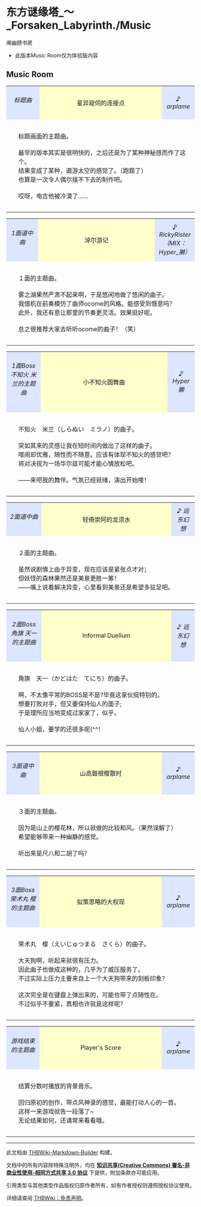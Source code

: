 # 东方谜缘塔_～_Forsaken_Labyrinth./Music

<!-- source html: G:\repos\THBWiki-Markdown-Builder\THBWikiMarkdown\Temp\main\8\88\ns0%3A%E4%B8%9C%E6%96%B9%E8%B0%9C%E7%BC%98%E5%A1%94_%EF%BD%9E_Forsaken_Labyrinth%2E%2FMusic.html -->

阐幽赜书房

- 此版本Music Room仅为体验版内容


## Music Room

<table>

<tbody><tr>
<td style="background: #dde6ff;" align="center" width="15%"><h6><span id=".E6.A0.87.E9.A2.98.E6.9B.B2"></span><span class="mw-headline" id="标题曲">标题曲</span></h6>
</td>
<td style="background: #FFFFCC;" align="center" width="55%">星异窥伺的连接点
</td>
<td style="background: #dde6ff;" align="center" width="10%">♪ <i>arplame</i>
</td></tr>
<tr valign="top">
<td colspan="3" style="padding:1em; padding-left:2em;" lang="zh" width="30%">
<div class="poem">
<p>标题画面的主题曲。<br>
<br>
最早的版本其实是很明快的，之后还是为了某种神秘感而作了这个。<br>
结果变成了某种，遨游太空的感觉了。（跑题了）<br>
也算是一次令人偶尔接不下去的制作吧。<br>
<br>
哎呀，电吉他被冷漠了……
</p>
</div>
</td></tr></tbody></table>



<table>

<tbody><tr>
<td style="background: #dde6ff;" align="center" width="15%"><h6><span id="1.E9.9D.A2.E9.81.93.E4.B8.AD.E6.9B.B2"></span><span class="mw-headline" id="1面道中曲">1面道中曲</span></h6>
</td>
<td style="background: #FFFFCC;" align="center" width="55%">淖尔游记
</td>
<td style="background: #dde6ff;" align="center" width="10%">♪ <i>RickyRister（MIX：Hyper_獭）</i>
</td></tr>
<tr valign="top">
<td colspan="3" style="padding:1em; padding-left:2em;" lang="zh" width="30%">
<div class="poem">
<p>１面的主题曲。<br>
<br>
雾之湖果然严肃不起来啊，于是悠闲地做了悠闲的曲子。<br>
我借机在前奏模仿了曲师ocome的风格。能感受到惬意吗？<br>
此外，我还有意让那里的节奏更灵活。效果挺好呢。<br>
<br>
总之很推荐大家去听听ocome的曲子！（笑）
</p>
</div>
</td></tr></tbody></table>



<table>

<tbody><tr>
<td style="background: #dde6ff;" align="center" width="15%"><h6><span id="1.E9.9D.A2Boss.E4.B8.8D.E7.9F.A5.E7.81.AB_.E7.B1.B3.E5.85.B0.E7.9A.84.E4.B8.BB.E9.A2.98.E6.9B.B2"></span><span class="mw-headline" id="1面Boss不知火_米兰的主题曲">1面Boss不知火 米兰的主题曲</span></h6>
</td>
<td style="background: #FFFFCC;" align="center" width="55%">小不知火圆舞曲
</td>
<td style="background: #dde6ff;" align="center" width="10%">♪ <i>Hyper獭</i>
</td></tr>
<tr valign="top">
<td colspan="3" style="padding:1em; padding-left:2em;" lang="zh" width="30%">
<div class="poem">
<p>不知火　米兰（しらぬい　ミラノ）的曲子。<br>
<br>
突如其来的灵感让我在短时间内做出了这样的曲子。<br>
喧闹却优雅，随性而不随意。应该有体现不知火的感觉吧？<br>
将对决视为一场华尔兹可能才能心情放松吧。<br>
<br>
——来吧我的舞伴。气氛已经就绪，演出开始喽！
</p>
</div>
</td></tr></tbody></table>



<table>

<tbody><tr>
<td style="background: #dde6ff;" align="center" width="15%"><h6><span id="2.E9.9D.A2.E9.81.93.E4.B8.AD.E6.9B.B2"></span><span class="mw-headline" id="2面道中曲">2面道中曲</span></h6>
</td>
<td style="background: #FFFFCC;" align="center" width="55%">轻倚崇阿的龙须水
</td>
<td style="background: #dde6ff;" align="center" width="10%">♪ <i>远东幻想</i>
</td></tr>
<tr valign="top">
<td colspan="3" style="padding:1em; padding-left:2em;" lang="zh" width="30%">
<div class="poem">
<p>２面的主题曲。<br>
<br>
虽然说剧情上由于异变，现在应该是紧张点才对；<br>
但妖怪的森林果然还是美景更胜一筹！<br>
——嘴上说着解决异变，心里看到美景还是希望多驻足吧。
</p>
</div>
</td></tr></tbody></table>



<table>

<tbody><tr>
<td style="background: #dde6ff;" align="center" width="15%"><h6><span id="2.E9.9D.A2Boss.E8.A7.92.E6.97.97_.E5.A4.A9.E4.B8.80.E7.9A.84.E4.B8.BB.E9.A2.98.E6.9B.B2"></span><span class="mw-headline" id="2面Boss角旗_天一的主题曲">2面Boss角旗 天一的主题曲</span></h6>
</td>
<td style="background: #FFFFCC;" align="center" width="55%">Informal Duellum
</td>
<td style="background: #dde6ff;" align="center" width="10%">♪ <i>远东幻想</i>
</td></tr>
<tr valign="top">
<td colspan="3" style="padding:1em; padding-left:2em;" lang="zh" width="30%">
<div class="poem">
<p>角旗　天一（かどはた　てにち）的曲子。<br>
<br>
啊，不太像平常的BOSS是不是?毕竟这家伙挺特别的。<br>
想要打败对手，但又要保持仙人的面子;<br>
于是理所应当地变成过家家了，似乎。<br>
<br>
仙人小姐，要学的还很多呢(^^！
</p>
</div>
</td></tr></tbody></table>



<table>

<tbody><tr>
<td style="background: #dde6ff;" align="center" width="15%"><h6><span id="3.E9.9D.A2.E9.81.93.E4.B8.AD.E6.9B.B2"></span><span class="mw-headline" id="3面道中曲">3面道中曲</span></h6>
</td>
<td style="background: #FFFFCC;" align="center" width="55%">山高磐根樱散时
</td>
<td style="background: #dde6ff;" align="center" width="10%">♪ <i>arplame</i>
</td></tr>
<tr valign="top">
<td colspan="3" style="padding:1em; padding-left:2em;" lang="zh" width="30%">
<div class="poem">
<p>３面的主题曲。<br>
<br>
因为是山上的樱花林，所以就做的比较和风。（果然误解了）<br>
希望能够带来一种幽静的感觉。<br>
<br>
听出来是尺八和二胡了吗？
</p>
</div>
</td></tr></tbody></table>



<table>

<tbody><tr>
<td style="background: #dde6ff;" align="center" width="15%"><h6><span id="3.E9.9D.A2Boss.E8.8D.A3.E6.9C.AF.E4.B8.B8_.E6.A8.B1.E7.9A.84.E4.B8.BB.E9.A2.98.E6.9B.B2"></span><span class="mw-headline" id="3面Boss荣术丸_樱的主题曲">3面Boss荣术丸 樱的主题曲</span></h6>
</td>
<td style="background: #FFFFCC;" align="center" width="55%">拟策思略的大权现
</td>
<td style="background: #dde6ff;" align="center" width="10%">♪ <i>arplame</i>
</td></tr>
<tr valign="top">
<td colspan="3" style="padding:1em; padding-left:2em;" lang="zh" width="30%">
<div class="poem">
<p>荣术丸　樱（えいじゅつまる　さくら）的曲子。<br>
<br>
大天狗啊，听起来就很有压力。<br>
因此曲子也做成这种的，几乎为了威压服务了。<br>
不过实际上压力主要来自上一个大天狗带来的刻板印象？<br>
<br>
这次完全是在键盘上弹出来的，可能也带了点随性在。<br>
不过似乎不要紧，真相也许就是这样呢？
</p>
</div>
</td></tr></tbody></table>



<table>

<tbody><tr>
<td style="background: #dde6ff;" align="center" width="15%"><h6><span id=".E6.B8.B8.E6.88.8F.E7.BB.93.E6.9D.9F.E7.9A.84.E4.B8.BB.E9.A2.98.E6.9B.B2"></span><span class="mw-headline" id="游戏结束的主题曲">游戏结束的主题曲</span></h6>
</td>
<td style="background: #FFFFCC;" align="center" width="55%">Player's Score
</td>
<td style="background: #dde6ff;" align="center" width="10%">♪ <i>arplame</i>
</td></tr>
<tr valign="top">
<td colspan="3" style="padding:1em; padding-left:2em;" lang="zh" width="30%">
<div class="poem">
<p>结算分数时播放的背景音乐。<br>
<br>
回归原初的创作，带点风神录的感觉，最能打动人心的一首。<br>
这样一来游戏就告一段落了~<br>
无论结果如何，还请常来看看哦。
</p>
</div>
</td></tr></tbody></table>






---

此文档由 [THBWiki-Markdown-Builder](https://github.com/Delsin-Yu/THBWiki-Markdown-Builder) 构建。

文档中的所有内容除特殊注明外，均在 [**知识共享(Creative Commons) 署名-非商业性使用-相同方式共享 3.0 协议**](https://creativecommons.org/licenses/by-sa/3.0/deed.zh-hans) 下提供，附加条款亦可能应用。

引用类型与其他类型作品版权归原作者所有，如有作者授权则遵照授权协议使用。

详细请查阅 [THBWiki：免责声明](https://thbwiki.cc/THBWiki:%E5%85%8D%E8%B4%A3%E5%A3%B0%E6%98%8E)。

